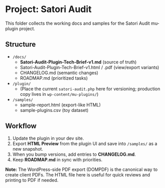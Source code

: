# Project: Satori Audit

This folder collects the working docs and samples for the Satori Audit mu-plugin project.

## Structure
- `/docs/`
  - **Satori-Audit-Plugin-Tech-Brief-v1.md** (source of truth)
  - Satori-Audit-Plugin-Tech-Brief-v1.html / .pdf (view/export variants)
  - CHANGELOG.md (semantic changes)
  - ROADMAP.md (prioritized tasks)
- `/plugin/`
  - (Place the current `satori-audit.php` here for versioning; production copy lives in `wp-content/mu-plugins/`)
- `/samples/`
  - sample-report.html (export-like HTML)
  - sample-plugins.csv (toy dataset)

## Workflow
1. Update the plugin in your dev site.
2. Export **HTML Preview** from the plugin UI and save into `/samples/` as a new snapshot.
3. When you bump versions, add entries to **CHANGELOG.md**.
4. Keep **ROADMAP.md** in sync with priorities.

**Note:** The WordPress-side PDF export (DOMPDF) is the canonical way to create client PDFs. The HTML file here is useful for quick reviews and printing to PDF if needed.
